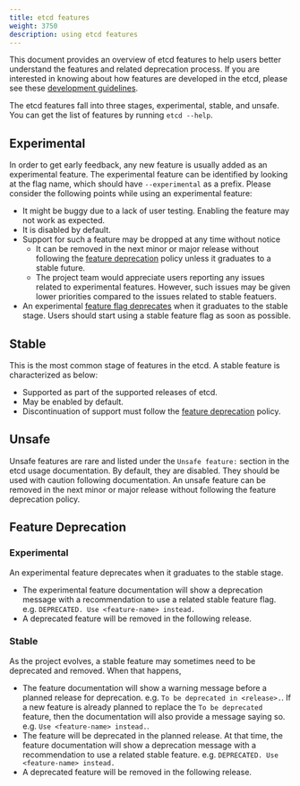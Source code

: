 ```yaml
---
title: etcd features
weight: 3750
description: using etcd features
---
```


This document provides an overview of etcd features to help users better understand the features and related deprecation process. If you are interested in knowing about how features are developed in the etcd, please see these [development guidelines](https://github.com/etcd-io/etcd/blob/main/Documentation/contributor-guide/features.md).

The etcd features fall into three stages, experimental, stable, and unsafe. You can get the list of features by running `etcd --help`.

## Experimental

In order to get early feedback, any new feature is usually added as an experimental feature. The experimental feature can be identified by looking at the flag name, which should have `--experimental` as a prefix. Please consider the following points while using an experimental feature: 
- It might be buggy due to a lack of user testing. Enabling the feature may not work as expected.
- It is disabled by default. 
- Support for such a feature may be dropped at any time without notice
    - It can be removed in the next minor or major release without following the [feature deprecation](#feature-deprecation) policy unless it graduates to a stable future.
    - The project team would appreciate users reporting any issues related to experimental features. However, such issues may be given lower priorities compared to the issues related to stable featuers.
- An experimental [feature flag deprecates](#feature-deprecation) when it graduates to the stable stage. Users should start using a stable feature flag as soon as possible.

## Stable

This is the most common stage of features in the etcd. A stable feature is characterized as below:
- Supported as part of the supported releases of etcd.
- May be enabled by default.
- Discontinuation of support must follow the [feature deprecation](#feature-deprecation) policy.

## Unsafe

Unsafe features are rare and listed under the `Unsafe feature:` section in the etcd usage documentation. By default, they are disabled. They should be used with caution following documentation. An unsafe feature can be removed in the next minor or major release without following the feature deprecation policy.

## Feature Deprecation

### Experimental
An experimental feature deprecates when it graduates to the stable stage.
- The experimental feature documentation will show a deprecation message with a recommendation to use a related stable feature flag. e.g. `DEPRECATED. Use <feature-name> instead.`
- A deprecated feature will be removed in the following release.

### Stable
As the project evolves, a stable feature may sometimes need to be deprecated and removed. When that happens, 
- The feature documentation will show a warning message before a planned release for deprecation. e.g. `To be deprecated in <release>.`.  If a new feature is already planned to replace the `To be deprecated` feature, then the documentation will also provide a message saying so. e.g. `Use <feature-name> instead.`.
- The feature will be deprecated in the planned release. At that time, the feature documentation will show a deprecation message with a recommendation to use a related stable feature. e.g. `DEPRECATED. Use <feature-name> instead.`
- A deprecated feature will be removed in the following release.
